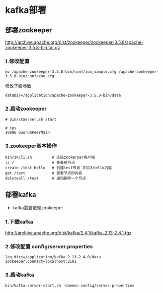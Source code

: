# kafka部署

## 部署zookeeper
http://archive.apache.org/dist/zookeeper/zookeeper-3.5.8/apache-zookeeper-3.5.8-bin.tar.gz

### 1.修改配置
```shell
mv /apache-zookeeper-3.5.8-bin/conf/zoo_sample.cfg /apache-zookeeper-3.5.8-bin/conf/zoo.cfg
```
修改下面参数
```
dataDir=/application/apache-zookeeper-3.5.8-bin/data
```

### 2.启动zookeeper
```
# bin/zkServer.sh start

# jps
10986 QuorumPeerMain
```

### 3.zookeeper基本操作
```shell
bin/zkCli.sh         # 连接zookerper客户端
ls /                 # 查看根节点
create /test hello   # 创建test节点 并加入hello内容
get /test            # 查看节点的内容
deleteall /test      # 递归删除一个节点
```


## 部署kafka
- kafka需要依赖zookeeper

### 1.下载kafka
http://archive.apache.org/dist/kafka/2.4.1/kafka_2.13-2.4.1.tgz


### 2.修改配置 config/server.properties
```
log.dirs=/application/kafka_2.13-2.4.0/data
zookeeper.connect=localhost:2181
```

### 3.启动kafka
```
bin/kafka-server-start.sh -daemon config/server.properties
```